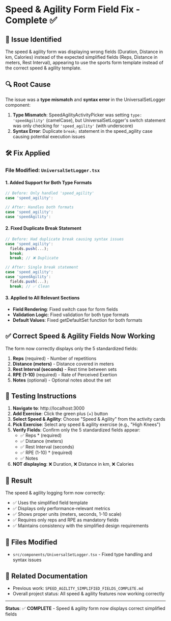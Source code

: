 # Speed & Agility Form Field Fix - Complete ✅

## 🐛 **Issue Identified**
The speed & agility form was displaying wrong fields (Duration, Distance in km, Calories) instead of the expected simplified fields (Reps, Distance in meters, Rest Interval), appearing to use the sports form template instead of the correct speed & agility template.

## 🔍 **Root Cause**
The issue was a **type mismatch** and **syntax error** in the UniversalSetLogger component:

1. **Type Mismatch**: SpeedAgilityActivityPicker was setting `type: 'speedAgility'` (camelCase), but UniversalSetLogger's switch statement was only checking for `'speed_agility'` (with underscore)
2. **Syntax Error**: Duplicate `break;` statement in the speed_agility case causing potential execution issues

## 🛠️ **Fix Applied**

### **File Modified**: `UniversalSetLogger.tsx`

#### **1. Added Support for Both Type Formats**
```typescript
// Before: Only handled 'speed_agility'
case 'speed_agility':

// After: Handles both formats
case 'speed_agility':
case 'speedAgility':
```

#### **2. Fixed Duplicate Break Statement**
```typescript
// Before: Had duplicate break causing syntax issues
case 'speed_agility':
  fields.push(...);
  break;
  break; // ❌ Duplicate

// After: Single break statement
case 'speed_agility':
case 'speedAgility':
  fields.push(...);
  break; // ✅ Clean
```

#### **3. Applied to All Relevant Sections**
- **Field Rendering**: Fixed switch case for form fields
- **Validation Logic**: Fixed validation for both type formats  
- **Default Values**: Fixed getDefaultSet function for both formats

## ✅ **Correct Speed & Agility Fields Now Working**

The form now correctly displays only the 5 standardized fields:

1. **Reps** (required) - Number of repetitions
2. **Distance (meters)** - Distance covered in meters
3. **Rest Interval (seconds)** - Rest time between sets
4. **RPE (1-10)** (required) - Rate of Perceived Exertion
5. **Notes** (optional) - Optional notes about the set

## 🧪 **Testing Instructions**

1. **Navigate to**: http://localhost:3000
2. **Add Exercise**: Click the green plus (+) button
3. **Select Speed & Agility**: Choose "Speed & Agility" from the activity cards
4. **Pick Exercise**: Select any speed & agility exercise (e.g., "High Knees")
5. **Verify Fields**: Confirm only the 5 standardized fields appear:
   - ✅ Reps * (required)
   - ✅ Distance (meters)
   - ✅ Rest Interval (seconds)
   - ✅ RPE (1-10) * (required)
   - ✅ Notes
6. **NOT displaying**: ❌ Duration, ❌ Distance in km, ❌ Calories

## 🎯 **Result**

The speed & agility logging form now correctly:
- ✅ Uses the simplified field template
- ✅ Displays only performance-relevant metrics
- ✅ Shows proper units (meters, seconds, 1-10 scale)
- ✅ Requires only reps and RPE as mandatory fields
- ✅ Maintains consistency with the simplified design requirements

## 📁 **Files Modified**
- `src/components/UniversalSetLogger.tsx` - Fixed type handling and syntax issues

## 🔗 **Related Documentation**
- Previous work: `SPEED_AGILITY_SIMPLIFIED_FIELDS_COMPLETE.md`
- Overall project status: All speed & agility features now working correctly

---
**Status**: ✅ **COMPLETE** - Speed & agility form now displays correct simplified fields

